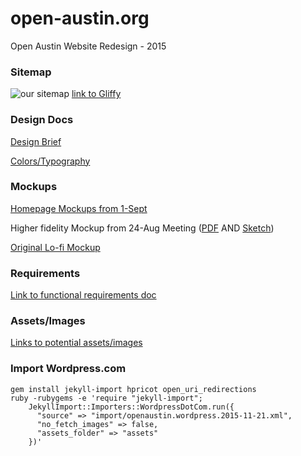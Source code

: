 # open-austin.org
Open Austin Website Redesign - 2015

### Sitemap

![our sitemap](https://github.com/open-austin/open-austin.org/blob/master/planning-design/oa-sitemap.png)
[link to Gliffy](http://www.gliffy.com/go/publish/8981187)

### Design Docs
[Design Brief](https://github.com/open-austin/open-austin.org/blob/master/OA%20Design%20Brief.pdf)

[Colors/Typography](https://github.com/open-austin/open-austin-org/blob/gh-pages/planning-design/colorstypography2.png)

### Mockups
[Homepage Mockups from 1-Sept](https://github.com/open-austin/open-austin.org/blob/master/oa_homepage_mockup.pdf)

Higher fidelity Mockup from 24-Aug Meeting ([PDF](https://github.com/open-austin/open-austin.org/blob/master/OA%20Homepage%201.pdf) AND [Sketch](https://github.com/open-austin/open-austin.org/blob/master/OA%20Homepage%201.sketch))

[Original Lo-fi Mockup](https://github.com/open-austin/open-austin.org/blob/master/lo-fi-mockup.jpg)


### Requirements
[Link to functional requirements doc](https://docs.google.com/document/d/1dgYQunemFzfGPpmc6jJz5L1sCm0m7f9ZemPT0z6FK2c)

### Assets/Images
[Links to potential assets/images](https://github.com/open-austin/OA-Website/wiki/Assets-&-Images-for-potential-use)

### Import Wordpress.com

```
gem install jekyll-import hpricot open_uri_redirections
ruby -rubygems -e 'require "jekyll-import";
    JekyllImport::Importers::WordpressDotCom.run({
      "source" => "import/openaustin.wordpress.2015-11-21.xml",
      "no_fetch_images" => false,
      "assets_folder" => "assets"
    })'
```

